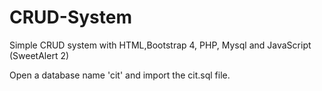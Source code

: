 # CRUD-System
Simple CRUD system with HTML,Bootstrap 4, PHP, Mysql and JavaScript (SweetAlert 2)


Open a database name 'cit' and import the cit.sql file.
